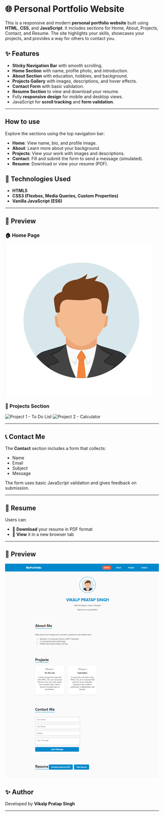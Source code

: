 # 🌐 Personal Portfolio Website

This is a responsive and modern **personal portfolio website** built using **HTML**, **CSS**, and **JavaScript**. It includes sections for Home, About, Projects, Contact, and Resume. The site highlights your skills, showcases your projects, and provides a way for others to contact you.


## ✨ Features

- **Sticky Navigation Bar** with smooth scrolling.
- **Home Section** with name, profile photo, and introduction.
- **About Section** with education, hobbies, and background.
- **Projects Gallery** with images, descriptions, and hover effects.
- **Contact Form** with basic validation.
- **Resume Section** to view and download your resume.
- Fully **responsive design** for mobile and desktop views.
- JavaScript for **scroll tracking** and **form validation**.

---
## How to use
Explore the sections using the top navigation bar:
   - **Home**: View name, bio, and profile image.
   - **About**: Learn more about your background.
   - **Projects**: View your work with images and descriptions.
   - **Contact**: Fill and submit the form to send a message (simulated).
   - **Resume**: Download or view your resume (PDF).

## 🧠 Technologies Used

- **HTML5**
- **CSS3 (Flexbox, Media Queries, Custom Properties)**
- **Vanilla JavaScript (ES6)**

---

## 📸 Preview

### 🏠 Home Page
![Home Page](Profilephoto.png)

### 📂 Projects Section
![Project 1 - To Do List](project1.png)
![Project 2 - Calculator](project2.png)

---

## 📞 Contact Me

The **Contact** section includes a form that collects:
- Name
- Email
- Subject
- Message

The form uses basic JavaScript validation and gives feedback on submission.

---

## 📄 Resume

Users can:
- 🔽 **Download** your resume in PDF format
- 🔗 **View** it in a new browser tab

---

## 📸 Preview

![portfolio Screenshot](portfolio.png)

## ✨ Author

Developed by **Vikalp Pratap Singh**

---




